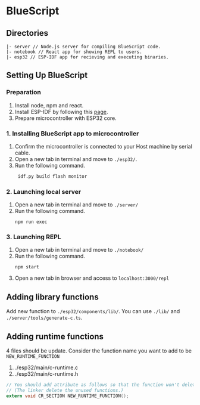 # BlueScript

## Directories
```
|- server // Node.js server for compiling BlueScript code.
|- notebook // React app for showing REPL to users.
|- esp32 // ESP-IDF app for recieving and executing binaries. 
```

## Setting Up BlueScript

### Preparation
1. Install node, npm and react.
2. Install ESP-IDF by following this [page](https://docs.espressif.com/projects/esp-idf/en/latest/esp32/get-started/index.html).
3. Prepare microcontroller with ESP32 core.

### 1. Installing BlueScript app to microcontroller 
1. Confirm the microcontroller is connected to your Host machine by serial cable.
2. Open a new tab in terminal and move to `./esp32/`.
3. Run the following command.
   ```bash
    idf.py build flash monitor
   ```
   
### 2. Launching local server
1. Open a new tab in terminal and move to `./server/`
2. Run the following command.
   ```
   npm run exec
   ```

### 3. Launching REPL
1. Open a new tab in terminal and move to `./notebook/`
2. Run the following command.
   ```
   npm start
   ```
3. Open a new tab in browser and access to `localhost:3000/repl`

## Adding library functions
Add new function to `./esp32/components/lib/`.
You can use `./lib/` and `./server/tools/generate-c.ts`.


## Adding runtime functions
4 files should be update.
Consider the function name you want to add to be `NEW_RUNTIME_FUNCTION`
1. ./esp32/main/c-runtime.c
2. ./esp32/main/c-runtime.h
```c
// You should add attribute as follows so that the function won't deleted by the linker.
// (The linker delete the unused functions.)
extern void CR_SECTION NEW_RUNTIME_FUNCTION();
```